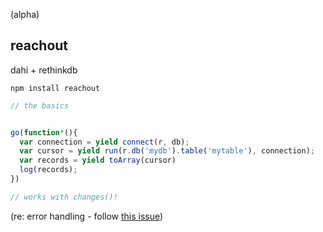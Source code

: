 (alpha)

reachout
---
dahi + rethinkdb

`npm install reachout`

```js
// the basics


go(function*(){
  var connection = yield connect(r, db);
  var cursor = yield run(r.db('mydb').table('mytable'), connection);
  var records = yield toArray(cursor)
  log(records);  
})

// works with changes()!


```

(re: error handling - follow [this issue](https://github.com/ubolonton/js-csp/issues/14))